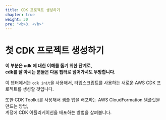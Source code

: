 ```yaml
---
title: CDK 프로젝트 생성하기
chapter: true
weight: 30
pre: "<b>3. </b>"
---
```

# 첫 CDK 프로젝트 생성하기
**이 부분은 cdk 에 대한 이해를 돕기 위한 단계로,  
  cdk를 잘 아시는 분들은 다음 챕터로 넘어가셔도 무방합니다.**


이 챕터에서는 `cdk init`을 사용해서, 타입스크립트를 사용하는 새로운 AWS CDK 프로젝트를 생성할 것입니다.

또한 CDK Toolkit를 사용해서 샘플 앱을 배포하는 AWS CloudFormation 템플릿을 만드는 방법,  
계정에 CDK 어플리케이션을 배포하는 방법을 살펴봅니다.


